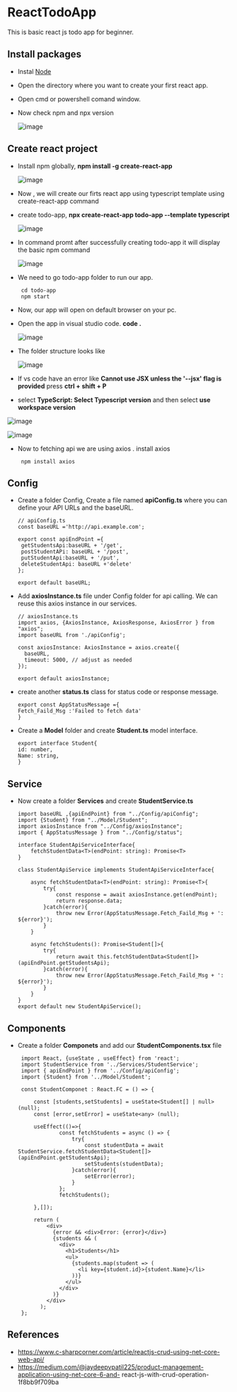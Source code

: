 # ReactTodoApp
This is basic react js todo app for beginner. 

## Install packages

- Instal [Node](https://nodejs.org/en/download/package-manager)
- Open the directory where you want to create your first react app.
- Open cmd or powershell comand window.
- Now check npm and npx version

  ![image](https://github.com/rakib33/ReactTodoApp/assets/10026710/bdd62d73-9fb0-425f-b330-8c89a80a7a61)

## Create react project

- Install npm globally, **npm install -g create-react-app**
  
  ![image](https://github.com/rakib33/ReactTodoApp/assets/10026710/f551bea4-3685-481e-a9ea-354ab206ad47)

- Now , we will create our firts react app using typescript template using create-react-app command
- create todo-app, **npx create-react-app todo-app --template typescript**
  
  ![image](https://github.com/rakib33/ReactTodoApp/assets/10026710/bf62cec1-ce26-415e-9dd4-2b24bd9f13ac)

- In command promt after successfully creating todo-app it will display the basic npm command
  
  ![image](https://github.com/rakib33/ReactTodoApp/assets/10026710/e404c1de-6e61-4fea-9adf-4c9bf976e67b)
     
- We need to go todo-app folder to run our app.

  ```
   cd todo-app
   npm start
  ```
 - Now, our app will open on default browser on your pc.
 - Open the app in visual studio code. **code .**
   
   ![image](https://github.com/rakib33/ReactTodoApp/assets/10026710/349df927-e4aa-4d4c-917e-199ee4d88418)

 - The folder structure looks like
   
   ![image](https://github.com/rakib33/ReactTodoApp/assets/10026710/d51085e2-24c6-4306-ae4d-379f0888e9ba)

 -  If vs code have an error like **Cannot use JSX unless the '--jsx' flag is provided** press **ctrl + shift + P**
 -  select **TypeScript: Select Typescript version** and then select **use workspace version**
   
   ![image](https://github.com/rakib33/ReactTodoApp/assets/10026710/cca05daa-5c08-4d37-af5e-1e1d6162ef52)

   ![image](https://github.com/rakib33/ReactTodoApp/assets/10026710/d77ec6e7-285d-42bd-bc5c-871fbbdd6ab6)

  - Now to fetching api we are using axios . install axios

    ```
     npm install axios
    ```
  ## Config
  
  - Create a folder Config, Create a file named **apiConfig.ts** where you can define your API URLs and the baseURL. 

    ```
    // apiConfig.ts
    const baseURL ='http://api.example.com';
    
    export const apiEndPoint ={
     getStudentsApi:baseURL + '/get',
     postStudentAPi: baseURL + '/post',
     putStudentApi:baseURL + '/put',
     deleteStudentApi: baseURL +'delete'
    };
    
    export default baseURL;
    ```
  - Add  **axiosInstance.ts** file under Config folder for api calling. We can reuse this axios 
    instance in our services.
    
    ```
    // axiosInstance.ts
    import axios, {AxiosInstance, AxiosResponse, AxiosError } from "axios";
    import baseURL from './apiConfig';
    
    const axiosInstance: AxiosInstance = axios.create({
      baseURL,
      timeout: 5000, // adjust as needed
    });
    
    export default axiosInstance;

    ```
  - create another **status.ts** class for status code or response message.

    ```
    export const AppStatusMessage ={
    Fetch_Faild_Msg :'Failed to fetch data'
    }
    ```
  - Create a **Model** folder and create **Student.ts** model interface.

    ```
    export interface Student{
    id: number,
    Name: string,
    }
    ```
  
  ## Service
  
  - Now create a folder **Services** and create **StudentService.ts**  
  
    ```
    import baseURL ,{apiEndPoint} from "../Config/apiConfig";
    import {Student} from "../Model/Student";
    import axiosInstance from "../Config/axiosInstance";
    import { AppStatusMessage } from "../Config/status";
    
    interface StudentApiServiceInterface{
        fetchStudentData<T>(endPoint: string): Promise<T>
    }
    
    class StudentApiService implements StudentApiServiceInterface{
      
        async fetchStudentData<T>(endPoint: string): Promise<T>{
            try{
                const response = await axiosInstance.get(endPoint);
                return response.data;
            }catch(error){
                throw new Error(AppStatusMessage.Fetch_Faild_Msg + ': ${error}');
            }
        }
    
        async fetchStudents(): Promise<Student[]>{
            try{
                return await this.fetchStudentData<Student[]>(apiEndPoint.getStudentsApi);
            }catch(error){
                throw new Error(AppStatusMessage.Fetch_Faild_Msg + ': ${error}'); 
            }
        }
    }    
    export default new StudentApiService();
    ```
   ## Components

   - Create a folder **Componets** and add our **StudentComponents.tsx** file

     ```
      import React, {useState , useEffect} from 'react';
      import StudentService from '../Services/StudentService';
      import { apiEndPoint } from '../Config/apiConfig';
      import {Student} from '../Model/Student';
      
      const StudentComponet : React.FC = () => {
      
          const [students,setStudents] = useState<Student[] | null> (null);
          const [error,setError] = useState<any> (null);
         
          useEffect(()=>{
                  const fetchStudents = async () => {
                      try{
                          const studentData = await StudentService.fetchStudentData<Student[]>(apiEndPoint.getStudentsApi);
                          setStudents(studentData);
                      }catch(error){
                          setError(error);
                      }
                  };
                  fetchStudents();
          
          },[]);
      
          return (
              <div>
                {error && <div>Error: {error}</div>}
                {students && (
                  <div>
                    <h1>Students</h1>
                    <ul>
                      {students.map(student => (
                        <li key={student.id}>{student.Name}</li>
                      ))}
                    </ul>
                  </div>
                )}
              </div>
            );
      };
     ```
   ## References
   - https://www.c-sharpcorner.com/article/reactjs-crud-using-net-core-web-api/
   - https://medium.com/@jaydeepvpatil225/product-management-application-using-net-core-6-and-      react-js-with-crud-operation-1f8bb9f709ba
